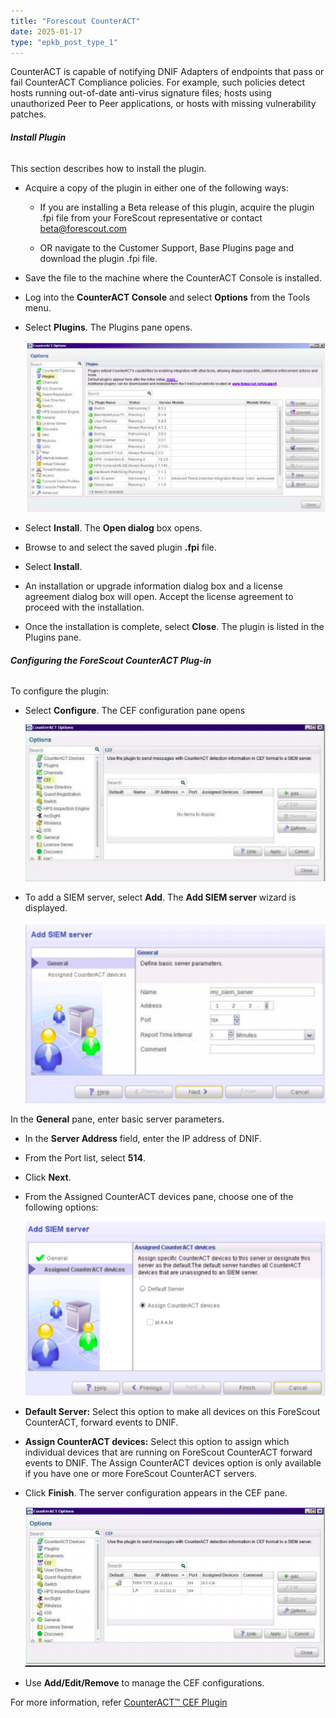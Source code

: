 ```yaml
---
title: "Forescout CounterACT"
date: 2025-01-17
type: "epkb_post_type_1"
---
```


CounterACT is capable of notifying DNIF Adapters of endpoints that pass or fail CounterACT Compliance policies. For example, such policies detect hosts running out-of-date anti-virus signature files; hosts using unauthorized Peer to Peer applications, or hosts with missing vulnerability patches.

###### **Install Plugin**

This section describes how to install the plugin.

- Acquire a copy of the plugin in either one of the following ways:
    - If you are installing a Beta release of this plugin, acquire the plugin .fpi file from your ForeScout representative or contact [beta@forescout.com](mailto:)
    
    - OR navigate to the Customer Support, Base Plugins page and download the plugin .fpi file.

- Save the file to the machine where the CounterACT Console is installed.

- Log into the **CounterACT Console** and select **Options** from the Tools menu.

- Select **Plugins**. The Plugins pane opens.  
      
    ![](./Forescout-CounterACT-img/Forescout-CounterACT-1.webp)
      
    

- Select **Install**. The **Open dialog** box opens.

- Browse to and select the saved plugin **.fpi** file.

- Select **Install**.

- An installation or upgrade information dialog box and a license agreement dialog box will open. Accept the license agreement to proceed with the installation.

- Once the installation is complete, select **Close**. The plugin is listed in the Plugins pane.

###### **Configuring the ForeScout CounterACT Plug-in**

To configure the plugin:

- Select **Configure**. The CEF configuration pane opens  
      
    ![image 1-Dec-04-2023-08-55-48-3853-AM](./Forescout-CounterACT-img/Forescout-CounterACT-2.webp)
      
    

- To add a SIEM server, select **Add**. The **Add SIEM server** wizard is displayed.  
      
    ![](./Forescout-CounterACT-img/Forescout-CounterACT-3.webp)
      
    

In the **General** pane, enter basic server parameters.

- In the **Server Address** field, enter the IP address of DNIF.

- From the Port list, select **514**.

- Click **Next**.

- From the Assigned CounterACT devices pane, choose one of the following options:  
      
    ![](./Forescout-CounterACT-img/Forescout-CounterACT-4.webp)
      
    

- **Default Server:** Select this option to make all devices on this ForeScout CounterACT, forward events to DNIF.

- **Assign CounterACT devices:** Select this option to assign which individual devices that are running on ForeScout CounterACT forward events to DNIF. The Assign CounterACT devices option is only available if you have one or more ForeScout CounterACT servers.

- Click **Finish**. The server configuration appears in the CEF pane.  
      
    ![](./Forescout-CounterACT-img/Forescout-CounterACT-5.webp)
      
    

- Use **Add/Edit/Remove** to manage the CEF configurations.

For more information, refer [CounterACT™ CEF Plugin](https://docs.forescout.com/download/resource/bundle/cef-2-6-x-h/raw/resource/enus/cef-2-6-x-h.pdf?token=TWQ3b3NBQXZSYWtTSXY0RFRZOCtUQ0xhSytNcTBBTlJ2cGpDZFZHV0RRVUxDcTlCMHAyNkdtSGlMZWE3MnFuMDlURzhMQ1lLdHdJZjBHMzNaVGpFaTAwbUhpYzZMdmxjN0trakhZbHZoYlZBUkVWdW0zZHdHc05Ia1FxV3Fqb2x5dVdyYmJ2WGlTUSs0a1h3clhRb2FYaDJsK3ZMREIrdXdUd1Q0RlVzOElmOEVza2Q=)
